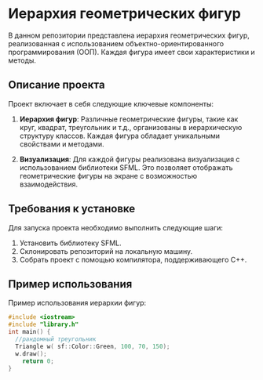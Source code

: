 
# Иерархия геометрических фигур

В данном репозитории представлена иерархия геометрических фигур, реализованная с использованием объектно-ориентированного программирования (ООП). Каждая фигура имеет свои характеристики и методы.

## Описание проекта

Проект включает в себя следующие ключевые компоненты:

1. **Иерархия фигур**: Различные геометрические фигуры, такие как круг, квадрат, треугольник и т.д., организованы в иерархическую структуру классов. Каждая фигура обладает уникальными свойствами и методами.

2. **Визуализация**: Для каждой фигуры реализована визуализация с использованием библиотеки SFML. Это позволяет отображать геометрические фигуры на экране с возможностью взаимодействия.

## Требования к установке

Для запуска проекта необходимо выполнить следующие шаги:

1. Установить библиотеку SFML.
2. Склонировать репозиторий на локальную машину.
3. Собрать проект с помощью компилятора, поддерживающего C++.

## Пример использования

Пример использования иерархии фигур:

```cpp
#include <iostream>
#include "library.h"
int main() {
  //рандомный треугольник
  Triangle w( sf::Color::Green, 100, 70, 150);
  w.draw();
    return 0;
}
```

